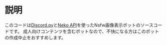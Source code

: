 # 説明

このコードは[Discord.py](https://github.com/Rapptz/discord.py)と[Neko API](https://nekobot.xyz/api)を使ったNsfw画像表示ボットのソースコードです。
成人向けコンテンツを含むボットなので、不快になる方はこのボットの作成中止をおすすめします。
